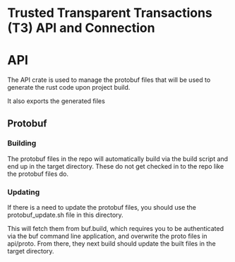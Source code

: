 # Trusted Transparent Transactions (T3) API and Connection

# API

The API crate is used to manage the protobuf files that will be used to generate the rust code upon project build.

It also exports the generated files

## Protobuf

### Building

The protobuf files in the repo will automatically build via the build script and end up in the target directory. These do not get checked in to the repo like the protobuf files do.

### Updating

If there is a need to update the protobuf files, you should use the protobuf_update.sh file in this directory.

This will fetch them from buf.build, which requires you to be authenticated via the buf command line application, and overwrite the proto files in api/proto. From there, they next build should update the built files in the target directory.
